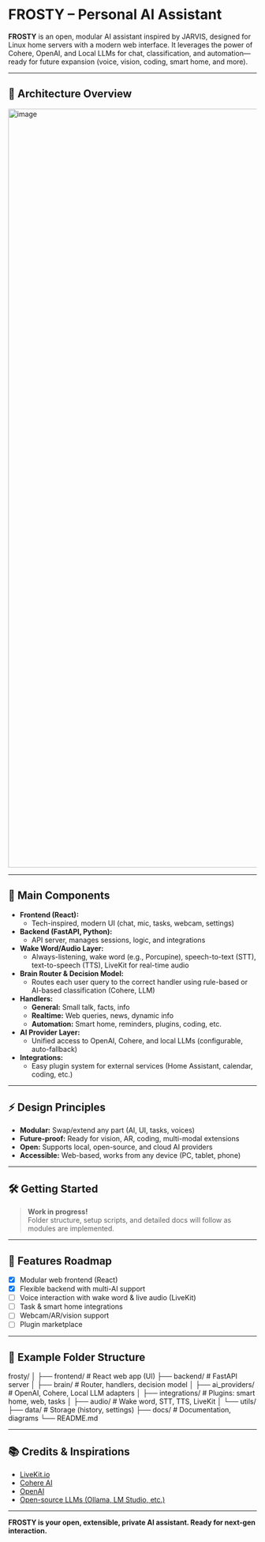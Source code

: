 # FROSTY – Personal AI Assistant

**FROSTY** is an open, modular AI assistant inspired by JARVIS, designed for Linux home servers with a modern web interface. It leverages the power of Cohere, OpenAI, and Local LLMs for chat, classification, and automation—ready for future expansion (voice, vision, coding, smart home, and more).

---

## 🚀 Architecture Overview

<img width="1024" height="1536" alt="image" src="https://github.com/user-attachments/assets/d9d2314f-b22b-4af9-b6a6-546dfb566617" />

---

## 🧩 Main Components

- **Frontend (React):**  
  - Tech-inspired, modern UI (chat, mic, tasks, webcam, settings)
- **Backend (FastAPI, Python):**  
  - API server, manages sessions, logic, and integrations
- **Wake Word/Audio Layer:**  
  - Always-listening, wake word (e.g., Porcupine), speech-to-text (STT), text-to-speech (TTS), LiveKit for real-time audio
- **Brain Router & Decision Model:**  
  - Routes each user query to the correct handler using rule-based or AI-based classification (Cohere, LLM)
- **Handlers:**  
  - **General:** Small talk, facts, info  
  - **Realtime:** Web queries, news, dynamic info  
  - **Automation:** Smart home, reminders, plugins, coding, etc.
- **AI Provider Layer:**  
  - Unified access to OpenAI, Cohere, and local LLMs (configurable, auto-fallback)
- **Integrations:**  
  - Easy plugin system for external services (Home Assistant, calendar, coding, etc.)

---

## ⚡️ Design Principles

- **Modular:** Swap/extend any part (AI, UI, tasks, voices)
- **Future-proof:** Ready for vision, AR, coding, multi-modal extensions
- **Open:** Supports local, open-source, and cloud AI providers
- **Accessible:** Web-based, works from any device (PC, tablet, phone)

---

## 🛠️ Getting Started

> **Work in progress!**  
> Folder structure, setup scripts, and detailed docs will follow as modules are implemented.

---

## 🤖 Features Roadmap

- [x] Modular web frontend (React)
- [x] Flexible backend with multi-AI support
- [ ] Voice interaction with wake word & live audio (LiveKit)
- [ ] Task & smart home integrations
- [ ] Webcam/AR/vision support
- [ ] Plugin marketplace

---

## 📁 Example Folder Structure

frosty/
│
├── frontend/ # React web app (UI)
├── backend/ # FastAPI server
│ ├── brain/ # Router, handlers, decision model
│ ├── ai_providers/ # OpenAI, Cohere, Local LLM adapters
│ ├── integrations/ # Plugins: smart home, web, tasks
│ ├── audio/ # Wake word, STT, TTS, LiveKit
│ └── utils/
├── data/ # Storage (history, settings)
├── docs/ # Documentation, diagrams
└── README.md


---

## 📚 Credits & Inspirations

- [LiveKit.io](https://livekit.io)
- [Cohere AI](https://cohere.com)
- [OpenAI](https://openai.com)
- [Open-source LLMs (Ollama, LM Studio, etc.)](https://ollama.com)

---

**FROSTY is your open, extensible, private AI assistant. Ready for next-gen interaction.**

